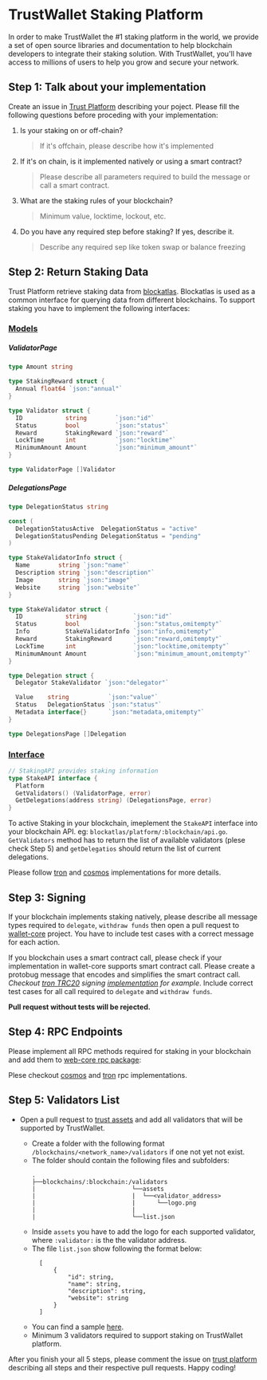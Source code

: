 # TrustWallet Staking Platform

In order to make TrustWallet the  #1 staking platform in the world, we provide 
a set of open source libraries and documentation to help blockchain developers to
integrate their staking solution. With TrustWallet, you'll have access to millions of
users to help you grow and secure your network.

## Step 1: Talk about your implementation
Create an issue in [Trust Platform](https://github.com/trustwallet/web-core/issues) describing your poject. Please fill the following questions before proceding with your implementation:

1) Is your staking on or off-chain?
   > If it's offchain, please describe how it's implemented

2) If it's on chain, is it implemented natively or using a smart contract? 
   > Please describe all parameters required to build the message or call a smart contract.

3) What are the staking rules of your blockchain?
   > Minimum value, locktime, lockout, etc.

4) Do you have any required step before staking? If yes, describe it.
   > Describe any required sep like token swap or balance freezing

## Step 2: Return Staking Data
Trust Platform retrieve staking data from [blockatlas](https://github.com/trustwallet/blockatlas). Blockatlas is used as a common interface for querying data from different blockchains. To support staking you have to implement the following interfaces:

### [Models](https://github.com/trustwallet/blockatlas/blob/master/pkg/blockatlas/staking.go)

##### ValidatorPage
```go
type Amount string

type StakingReward struct {
  Annual float64 `json:"annual"`
}

type Validator struct {
  ID            string        `json:"id"`
  Status        bool          `json:"status"`
  Reward        StakingReward `json:"reward"`
  LockTime      int           `json:"locktime"`
  MinimumAmount Amount        `json:"minimum_amount"`
}

type ValidatorPage []Validator
```

##### DelegationsPage
```go
type DelegationStatus string

const (
  DelegationStatusActive  DelegationStatus = "active"
  DelegationStatusPending DelegationStatus = "pending"
)

type StakeValidatorInfo struct {
  Name        string `json:"name"`
  Description string `json:"description"`
  Image       string `json:"image"`
  Website     string `json:"website"`
}

type StakeValidator struct {
  ID            string             `json:"id"`
  Status        bool               `json:"status,omitempty"`
  Info          StakeValidatorInfo `json:"info,omitempty"`
  Reward        StakingReward      `json:"reward,omitempty"`
  LockTime      int                `json:"locktime,omitempty"`
  MinimumAmount Amount             `json:"minimum_amount,omitempty"`
}

type Delegation struct {
  Delegator StakeValidator `json:"delegator"`

  Value    string           `json:"value"`
  Status   DelegationStatus `json:"status"`
  Metadata interface{}      `json:"metadata,omitempty"`
}

type DelegationsPage []Delegation
```

### [Interface](https://github.com/trustwallet/blockatlas/blob/master/pkg/blockatlas/api.go)
```go
// StakingAPI provides staking information
type StakeAPI interface {
  Platform
  GetValidators() (ValidatorPage, error)
  GetDelegations(address string) (DelegationsPage, error)
}
```

To active Staking in your blockchain, imeplement the `StakeAPI` interface into your blockchain API. eg: `blockatlas/platform/:blockchain/api.go`. `GetValidators` method has to return the list of available validators (plese check Step 5) and `getDelegatios` should return the list of current delegations.

Please follow [tron](https://github.com/trustwallet/blockatlas/blob/master/platform/tron/api.go) and [cosmos](https://github.com/trustwallet/blockatlas/blob/master/platform/cosmos/api.go) implementations for more details.

## Step 3: Signing
If your blockchain implements staking natively, please describe all message types required to `delegate`, `withdraw funds` then open a pull request to [wallet-core](https://github.com/trustwallet/wallet-core) project. You have to include test cases with a correct message for each action. 

If you blockchain uses a smart contract call, please check if your implementation in wallet-core supports smart contract call. Please create a protobug message that encodes and simplifies the smart contract call. *Checkout [tron TRC20](https://github.com/trustwallet/wallet-core/blob/master/src/proto/Tron.proto) signing [implementation](https://github.com/trustwallet/wallet-core/blob/master/src/Tron/Signer.cpp) for example*. Include correct test cases for all call required to `delegate` and `withdraw funds`.

**Pull request without tests will be rejected.**

## Step 4: RPC Endpoints
Please implement all RPC methods required for staking in your blockchain and add them to [web-core rpc package](https://github.com/trustwallet/web-core):

Plese checkout [cosmos](https://github.com/trustwallet/web-core/tree/master/packages/rpc/src/cosmos) and [tron](https://github.com/trustwallet/web-core/tree/master/packages/rpc/src/tron) rpc implementations.
  

## Step 5: Validators List
- Open a pull request to [trust assets](https://github.com/trustwallet/assets) and add all validators
  that will be supported by TrustWallet.
    - Create a folder with the following format `/blockchains/<network_name>/validators` if one not yet not exist.
    - The folder should contain the following files and subfolders:
      ```
      .
      ├──blockchains/:blockchain:/validators
      |                           └──assets
      |                           |  └──<validator_address>
      |                           |      └──logo.png
      |                           |
      |                           └──list.json
      ```
    - Inside `assets` you have to add the logo for each supported validator, where `:validator:` is the 
    the validator address.
    - The file `list.json` show following the format below:
      ```
        [
            {
                "id": string,
                "name": string,
                "description": string,
                "website": string
            }
        ]
      ```
    - You can find a sample [here](https://github.com/trustwallet/assets/tree/master/blockchains/cosmos).

    * Minimum 3 validators required to support staking on TrustWallet platform.

After you finish your all 5 steps, please comment the issue on [trust platform](https://github.com/trustwallet/platform) describing
all steps and their respective pull requests. Happy coding!

